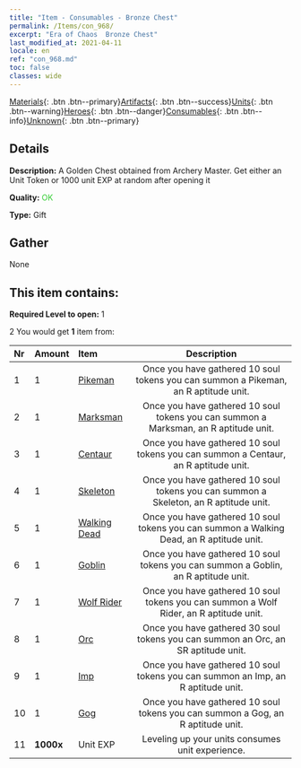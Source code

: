 ```yaml
---
title: "Item - Consumables - Bronze Chest"
permalink: /Items/con_968/
excerpt: "Era of Chaos  Bronze Chest"
last_modified_at: 2021-04-11
locale: en
ref: "con_968.md"
toc: false
classes: wide
---
```

 [Materials](/Items/){: .btn .btn--primary}[Artifacts](/Items/Artifacts/){: .btn .btn--success}[Units](/Items/Units/){: .btn .btn--warning}[Heroes](/Items/Heroes/){: .btn .btn--danger}[Consumables](/Items/Consumables/){: .btn .btn--info}[Unknown](/Items/Unknown/){: .btn .btn--primary}

## Details
 **Description:** A Golden Chest obtained from Archery Master. Get either an Unit Token or 1000 unit EXP at random after opening it

 **Quality:** <span style="color: #32CD32">OK</span>

 **Type:** Gift

## Gather

  None

## This item contains:

 **Required Level to open:** 1

 2 You would get **1** item  from:

  | Nr | Amount |     Item    | Description |
  |:---|:-------|:------------|:-----------:|
  | 1 | 1 | [Pikeman](/Items/unt_190/) | Once you have gathered 10 soul tokens you can summon a Pikeman, an R aptitude unit. | 
  | 2 | 1 | [Marksman](/Items/unt_191/) | Once you have gathered 10 soul tokens you can summon a Marksman, an R aptitude unit. | 
  | 3 | 1 | [Centaur](/Items/unt_199/) | Once you have gathered 10 soul tokens you can summon a Centaur, an R aptitude unit. | 
  | 4 | 1 | [Skeleton](/Items/unt_208/) | Once you have gathered 10 soul tokens you can summon a Skeleton, an R aptitude unit. | 
  | 5 | 1 | [Walking Dead](/Items/unt_209/) | Once you have gathered 10 soul tokens you can summon a Walking Dead, an R aptitude unit. | 
  | 6 | 1 | [Goblin](/Items/unt_217/) | Once you have gathered 10 soul tokens you can summon a Goblin, an R aptitude unit. | 
  | 7 | 1 | [Wolf Rider](/Items/unt_218/) | Once you have gathered 10 soul tokens you can summon a Wolf Rider, an R aptitude unit. | 
  | 8 | 1 | [Orc](/Items/unt_219/) | Once you have gathered 30 soul tokens you can summon an Orc, an SR aptitude unit. | 
  | 9 | 1 | [Imp](/Items/unt_226/) | Once you have gathered 10 soul tokens you can summon an Imp, an R aptitude unit. | 
  | 10 | 1 | [Gog](/Items/unt_227/) | Once you have gathered 10 soul tokens you can summon a Gog, an R aptitude unit. | 
  | 11 |  **1000x** | Unit EXP | Leveling up your units consumes unit experience.  | 
